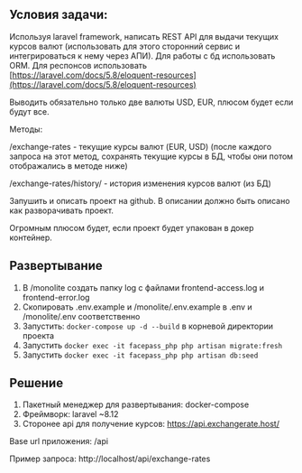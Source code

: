 ## Условия задачи:
Используя laravel framework, написать REST API для выдачи текущих курсов валют (использовать для этого сторонний сервис и интегрироваться к нему через АПИ). Для работы с бд использовать ORM. Для респонсов использовать [https://laravel.com/docs/5.8/eloquent-resources](https://laravel.com/docs/5.8/eloquent-resources)

  

Выводить обязательно только две валюты USD, EUR, плюсом будет если будут все.

  

Методы:

/exchange-rates - текущие курсы валют (EUR, USD) (после каждого запроса на этот метод, сохранять текущие курсы в БД, чтобы они потом отображались в методе ниже)

  

/exchange-rates/history/ - история изменения курсов валют (из БД)

  

Запушить и описать проект на github. В описании должно быть описано как разворачивать проект.

  

Огромным плюсом будет, если проект будет упакован в докер контейнер.
## Развертывание

 1. В /monolite создать папку log с файлами frontend-access.log и frontend-error.log
 2.  Скопировать .env.example и /monolite/.env.example в .env и /monolite/.env соответственно
 3. Запустить: `docker-compose up -d --build`  в корневой директории проекта
 4. Запустить `docker exec -it facepass_php php artisan migrate:fresh`
 5. Запустить `docker exec -it facepass_php php artisan db:seed`

## Решение

 1. Пакетный менеджер для развертывания: docker-compose
 2. Фреймворк: laravel ~8.12
 3. Сторонее api для получение курсов: https://api.exchangerate.host/
 
Base url приложения: /api

Пример запроса: http://localhost/api/exchange-rates

